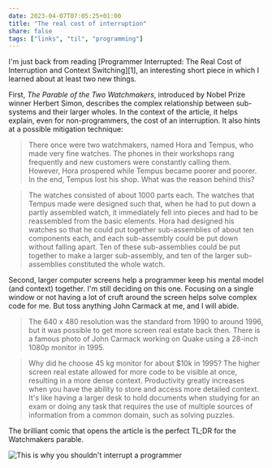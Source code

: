 ```yaml
---
date: 2023-04-07T07:05:25+01:00
title: "The real cost of interruption"
share: false
tags: ["links", "til", "programming"]
---
```

I'm just back from reading [Programmer Interrupted: The Real Cost of Interruption and Context Switching][1], an interesting
short piece in which I learned about at least two new things.

First, *The Parable of the Two Watchmakers*, introduced by Nobel Prize winner Herbert Simon, describes the complex
relationship between sub-systems and their larger wholes. In the context of the article, it helps explain, even for
non-programmers, the cost of an interruption. It also hints at a possible mitigation technique:

> There once were two watchmakers, named Hora and Tempus, who made very fine watches. The phones in their workshops rang
> frequently and new customers were constantly calling them. However, Hora prospered while Tempus became poorer and
> poorer. In the end, Tempus lost his shop. What was the reason behind this?

> The watches consisted of about 1000 parts each. The watches that Tempus made were designed such that, when he had to
> put down a partly assembled watch, it immediately fell into pieces and had to be reassembled from the basic elements.
> Hora had designed his watches so that he could put together sub-assemblies of about ten components each, and each
> sub-assembly could be put down without falling apart. Ten of these sub-assemblies could be put together to make a
> larger sub-assembly, and ten of the larger sub-assemblies constituted the whole watch.

Second, larger computer screens help a programmer keep his mental model (and context) together. I'm still deciding on
this one. Focusing on a single window or not having a lot of cruft around the screen helps solve complex code for me.
But toss anything John Carmack at me, and I will abide.

> The 640 x 480 resolution was the standard from 1990 to around 1996, but it was possible to get more screen real estate
> back then. There is a famous photo of John Carmack working on Quake using a 28-inch 1080p monitor in 1995.

> Why did he choose 45 kg monitor for about $10k in 1995? The higher screen real estate allowed for more code to be
> visible at once, resulting in a more dense context. Productivity greatly increases when you have the ability to store
> and access more detailed context. It's like having a larger desk to hold documents when studying for an exam or doing
> any task that requires the use of multiple sources of information from a common domain, such as solving puzzles.

The brilliant comic that opens the article is the perfect TL;DR for the Watchmakers parable.

![This is why you shouldn't interrupt a programmer](/images/ProgrammerInterrupted.png)

